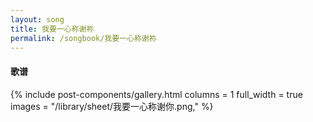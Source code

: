 ```yaml
---
layout: song
title: 我要一心称谢祢
permalink: /songbook/我要一心称谢祢
---
```


#### 歌谱

{% include post-components/gallery.html
    columns = 1
    full_width = true
    images = "/library/sheet/我要一心称谢你.png,"
%}
